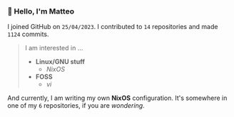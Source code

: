 ### 👋 Hello, I'm Matteo

I joined GitHub on `25/04/2023`.
I contributed to `14` repositories and made `1124` commits.

> I am interested in ...
> 
> - **Linux/GNU stuff**
>     - *NixOS*
> - **FOSS**
>   - *vi*

And currently, I am writing my own **NixOS** configuration. It's somewhere in one of my `6` repositories, if you are *wondering*.
